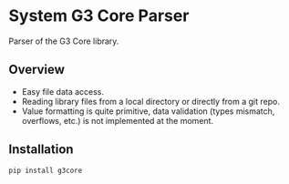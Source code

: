 # System G3 Core Parser

Parser of the G3 Core library.


## Overview

- Easy file data access.
- Reading library files from a local directory or directly from a git repo.
- Value formatting is quite primitive, data validation (types mismatch, overflows, etc.) is not implemented at the moment.


## Installation

```python
pip install g3core
```
